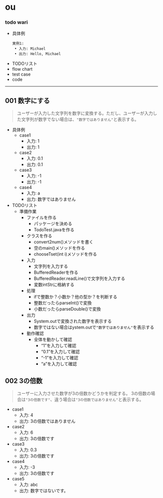# ou

### todo wari
  - 具体例
     ```
     実例1:
      • 入力: Michael
      • 出力: Hello, Michael
    ```
  - TODOリスト
  - flow chart
  - test case
  - code
----
## 001 数字にする
  > ユーザーが入力した文字列を数字に変換する。ただし、ユーザーが入力した文字列が数字でない場合は、`"数字ではありません"`と表示する。
  - 具体例
    - case1
      - 入力: 1
      - 出力: 1
    - case2
      - 入力: 0.1
      - 出力: 0.1
    - case3
      - 入力: -1
      - 出力: -1
    - case4
      - 入力: a
      - 出力: 数字ではありません
  - TODOリスト
    - 準備作業
      - ファイルを作る
        - パッケージを決める
        - TodoTest.javaを作る
      - クラスを作る
        - convert2num()メソッドを書く
        - 空のmain()メソッドを作る
        - chooseTset(int i)メソッドを作る
      - 入力
          - 文字列を入力する
          - BufferedReaderを作る
          - BufferedReader.readLine()で文字列を入力する
          - 変数intStrに格納する
      - 処理
        - ifで整数か？小数か？他の型か？を判断する
        - 整数だったらparseInt()で変換
        - 小数だったらparseDouble()で変換
      - 出力
        - System.outで変換された数字を表示する
        - 数字ではない場合はystem.outで`"数字ではありません"`を表示する
      - 動作確認
        - 全体を動かして確認
          - “1”を入力して確認
          - “0.1”を入力して確認
          - “-1”を入力して確認
          - “a”を入力して確認

## 002 3の倍数
  > ユーザーに入力させた数字が3の倍数かどうかを判定する。 3の倍数の場合は`"3の倍数です"`、違う場合は`"3の倍数ではありません"`と表示する。
  - case1
    - 入力: 4
    - 出力: 3の倍数ではありません
  - case2
    - 入力: 6
    - 出力: 3の倍数です
  - case3
    - 入力: 0.3
    - 出力: 3の倍数です
  - case4
    - 入力: -3
    - 出力: 3の倍数です
  - case5
    - 入力: abc
    - 出力: 数字ではないです。
